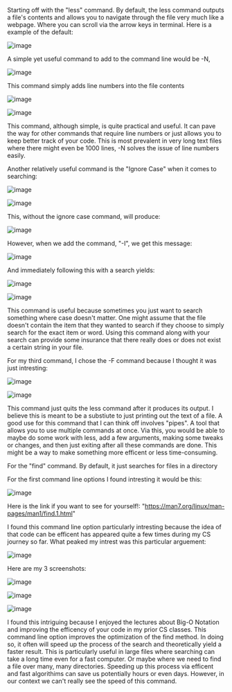 Starting off with the "less" command. By default, the less command outputs a file's contents and allows you to navigate through the file very much like a webpage. 
Where you can scroll via the arrow keys in terminal. Here is a example of the default:

![image](https://user-images.githubusercontent.com/86514102/199015335-dc96e0c2-b798-4565-94e4-816ef67a0247.png)


A simple yet useful command to add to the command line would be -N, 

![image](https://user-images.githubusercontent.com/86514102/199020743-82dd5c5f-1219-4735-a771-951104ec53cc.png)

This command simply adds line numbers into the file contents

![image](https://user-images.githubusercontent.com/86514102/199020920-e432a661-18f7-43ce-897c-1ecc4f1200d9.png)


![image](https://user-images.githubusercontent.com/86514102/199020959-9d46431b-a2d4-4331-b535-dd7a616e3234.png)

This command, although simple, is quite practical and useful. It can pave the way for other commands that require line numbers or just allows you to keep 
better track of your code. This is most prevalent in very long text files where there might even be 1000 lines, -N solves the issue of line numbers easily.


Another relatively useful command is the "Ignore Case" when it comes to searching:

![image](https://user-images.githubusercontent.com/86514102/199023147-7c35c0a5-ba0d-4763-9996-1e338099d064.png)

![image](https://user-images.githubusercontent.com/86514102/199024299-59411a26-c273-42e1-af96-962a8ae3e4f4.png)

This, without the ignore case command, will produce:

![image](https://user-images.githubusercontent.com/86514102/199024341-86782dda-1d32-4499-8a63-0882be8cb68a.png)

However, when we add the command, "-I", we get this message:

![image](https://user-images.githubusercontent.com/86514102/199024469-edb62ba4-49a4-4df9-adbb-7b5c35464709.png)

And immediately following this with a search yields:

![image](https://user-images.githubusercontent.com/86514102/199024957-48eb644f-78f2-455b-91b0-922483fd3b48.png)


![image](https://user-images.githubusercontent.com/86514102/199024645-cc851f7c-02b8-4dab-8f5a-f70c33bfa80a.png)

This command is useful because sometimes you just want to search something where case doesn't matter. One might assume that the file doesn't contain the item that they 
wanted to search if they choose to simply search for the exact item or word. Using this command along with your search can provide some insurance that there
really does or does not exist a certain string in your file. 


For my third command, I chose the -F command because I thought it was just intresting:

![image](https://user-images.githubusercontent.com/86514102/199030205-737c8e95-044c-42a1-b525-59b8c4a20dce.png)


![image](https://user-images.githubusercontent.com/86514102/199030158-c9777f2c-c06f-4934-ae0d-fa8250dad860.png)

This command just quits the less command after it produces its output. I believe this is meant to be a substiute to just printing out the text of a file. 
A good use for this command that I can think off involves "pipes". A tool that allows you to use multiple commands at once. Via this, you would be able to
maybe do some work with less, add a few arguments, making some tweaks or changes, and then just exiting after all these commands are done. This might be a way to
make something more efficent or less time-consuming.















For the "find" command. By default, it just searches for files in a directory

For the first command line options I found intresting it would be this:

![image](https://user-images.githubusercontent.com/86514102/199008990-bae45393-ecf3-48d3-bdcd-093f614e8cf4.png)

Here is the link if you want to see for yourself!: "https://man7.org/linux/man-pages/man1/find.1.html"

I found this command line option particularly intresting because the idea of that code can be efficent has appeared quite a few times during my CS journey so far. 
What peaked my intrest was this particular arguement: 

![image](https://user-images.githubusercontent.com/86514102/199009519-c921dece-bdcd-48e6-b3fd-2ff3e9d312dd.png)

Here are my 3 screenshots:

![image](https://user-images.githubusercontent.com/86514102/199013666-e1d89d57-5e4c-4ef2-862c-f5127392b8fa.png)

![image](https://user-images.githubusercontent.com/86514102/199014564-6663bf92-3547-42cb-8994-9d1bf881eef3.png)

![image](https://user-images.githubusercontent.com/86514102/199014737-7ecb3660-83a2-4bd8-b5db-190bbd7c1ca8.png)




I found this intriguing because I enjoyed the lectures about Big-O Notation and improving the efficency of your code in my prior CS classes. This command line option 
improves the optimization of the find method. In doing so, it often will speed up the process of the search and theoretically yield a faster result. This is particularly useful
in large files where searching can take a long time even for a fast computer. Or maybe where we need to find a file over many, many directories. Speeding up this process
via efficent and fast algorithims can save us potentially hours or even days. However, in our context we can't really see the speed of this command.
